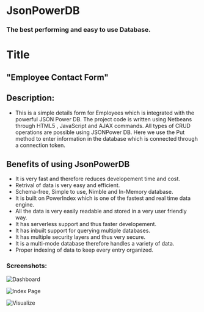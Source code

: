 # JsonPowerDB 
### The best performing and easy to use Database.

# Title
## "Employee Contact Form" 

## Description:

- This is a simple details form for Employees which is integrated with the powerful JSON Power DB. The project code is written using Netbeans through HTML5 , JavaScript and AJAX commands. All types of CRUD operations are possible using JSONPower DB. Here we use the Put method to enter information in the database which is connected through a connection token. 

## Benefits of using JsonPowerDB

- It is very fast and therefore reduces developement time and cost.
- Retrival of data is very easy and efficient.
- Schema-free, Simple to use, Nimble and In-Memory database.
- It is built on PowerIndex which is one of the fastest and real time data engine.
- All the data is very easily readable and stored in a very user friendly way.
- It has serverless support and thus faster developement.
- It has inbuilt support for querying multiple databases.
- It has multiple security layers and thus very secure.
- It is a multi-mode database therefore handles a variety of data.
- Proper indexing of data to keep every entry organized.

### Screenshots:

![Dashboard](https://github.com/BeAgarwal/JsonPowerDB/blob/master/Assets/Screenshots/Dashboard.PNG)

![Index Page](https://github.com/BeAgarwal/JsonPowerDB/blob/master/Assets/Screenshots/Index.PNG)

![Visualize](https://github.com/BeAgarwal/JsonPowerDB/blob/master/Assets/Screenshots/Server.PNG)
